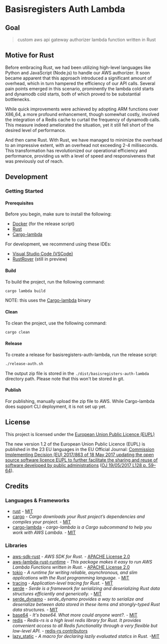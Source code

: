 # Basisregisters Auth Lambda

## Goal

> custom aws api gateway authorizer lambda function written in Rust

## Motive for Rust

Before embracing Rust, we had been utilizing high-level languages like Python and JavaScript (Node.js) to handle our AWS authorizer. It soon became apparent that this approach introduced a significant amount of overhead, which in turn hampered the efficiency of our API calls. Several pain points emerged in this scenario, prominently the lambda cold starts and dynamodb cold starts, both of which proved to be substantial bottlenecks.

While quick improvements were achieved by adopting ARM functions over X86_64, a more profound enhancement, though somewhat costly, involved the integration of a Redis cache to curtail the frequency of dynamodb calls. This measure indeed ameliorated the situation, yet it still fell short of the desired level of performance.

And then came Rust. With Rust, we have managed to minimize the overhead to an impressive extent, with an overhead not exceeding 2-4 milliseconds. This transformation has revolutionized our operational efficiency and performance, providing us with a level of speed and responsiveness that was previously out of reach.

## Development

### Getting Started

#### Prerequisites

Before you begin, make sure to install the following:

- [Docker](https://docs.docker.com/engine/install/) (for the release script)
- [Rust](https://www.rust-lang.org/tools/install)
- [Cargo-lambda](https://www.cargo-lambda.info/guide/getting-started.html)

For development, we recommend using these IDEs:

- [Visual Studio Code (VSCode)](https://code.visualstudio.com/)
- [RustRover](https://www.jetbrains.com/rust/) (still in preview)

#### Build

To build the project, run the following command:

```bash
cargo lambda build
```
NOTE: this uses the [Cargo-lambda](https://www.cargo-lambda.info/guide/getting-started.html) binary

#### Clean

To clean the project, use the following command:
```bash
cargo clean
```

#### Release
To create a release for basisregisters-auth-lambda, run the release script:
```bash
./release-auth.sh
```
The output zip file is stored in the `./dist/basisregisters-auth-lambda` directory path. Please note that this won't be stored in git.

#### Publish

For publishing, manually upload the zip file to AWS. While Cargo-lambda does support CLI deployment, it is not set up yet.

## License

This project is licensed under the [European Union Public Licence (EUPL)](https://joinup.ec.europa.eu/news/understanding-eupl-v12)

The new version 1.2 of the European Union Public Licence (EUPL) is published in the 23 EU languages in the EU Official Journal: [Commission Implementing Decision (EU) 2017/863 of 18 May 2017 updating the open source software licence EUPL to further facilitate the sharing and reuse of software developed by public administrations](https://eur-lex.europa.eu/legal-content/EN/TXT/?uri=uriserv:OJ.L_.2017.128.01.0059.01.ENG&toc=OJ:L:2017:128:FULL) ([OJ 19/05/2017 L128 p. 59–64](https://eur-lex.europa.eu/legal-content/EN/TXT/?uri=uriserv:OJ.L_.2017.128.01.0059.01.ENG&toc=OJ:L:2017:128:FULL)).

## Credits

### Languages & Frameworks

* [rust](https://github.com/rust-lang/rust/blob/master/LICENSE-MIT) - [MIT](https://choosealicense.com/licenses/mit/)
* [cargo](https://github.com/rust-lang/cargo/blob/master/LICENSE-MIT) - _Cargo downloads your Rust project’s dependencies and compiles your project._ - [MIT](https://choosealicense.com/licenses/mit/)
* [cargo-lambda](https://github.com/cargo-lambda/cargo-lambda/blob/main/LICENSE) - _cargo-lambda is a Cargo subcommand to help you work with AWS Lambda._ - [MIT](https://choosealicense.com/licenses/mit/)

### Libraries

* [aws-sdk-rust](https://github.com/awslabs/aws-sdk-rust/blob/main/LICENSE) - _AWS SDK for Rust._ - [APACHE License 2.0](https://choosealicense.com/licenses/apache-2.0/)
* [aws-lambda-rust-runtime](https://github.com/awslabs/aws-lambda-rust-runtime/blob/main/LICENSE) - _This package makes it easy to run AWS Lambda Functions written in Rust._ - [APACHE License 2.0](https://choosealicense.com/licenses/apache-2.0/)
* [tokio](https://github.com/tokio-rs/tokio/blob/master/LICENSE) - _A runtime for writing reliable, asynchronous, and slim applications with the Rust programming language._ - [MIT](https://choosealicense.com/licenses/mit/)
* [tracing](https://github.com/tokio-rs/tracing/blob/master/LICENSE) - _Application-level tracing for Rust._ - [MIT](https://choosealicense.com/licenses/mit/)
* [serde](https://github.com/serde-rs/serde/blob/master/LICENSE-MIT) - _Serde is a framework for serializing and deserializing Rust data structures efficiently and generically._ - [MIT](https://choosealicense.com/licenses/mit/)
* [serde_dynamo](https://github.com/zenlist/serde_dynamo/blob/main/LICENSE.md) - _serde_dynamo provides a way to serialize and deserialize between data stored in these items and strongly-typed Rust data structures._ - [MIT](https://choosealicense.com/licenses/mit/)
* [base64](https://github.com/marshallpierce/rust-base64/blob/master/LICENSE-MIT) - _It's base64. What more could anyone want?._ - [MIT](https://choosealicense.com/licenses/mit/)
* [redis](https://github.com/redis-rs/redis-rs/blob/master/LICENSE) - _Redis-rs is a high level redis library for Rust. It provides convenient access to all Redis functionality through a very flexible but low-level API._ - [redis-rs contributors](https://github.com/redis-rs/redis-rs/blob/main/LICENSE)
* [lazy_static](https://github.com/rust-lang-nursery/lazy-static.rs/blob/master/LICENSE-MIT) - _A macro for declaring lazily evaluated statics in Rust._ -[MIT](https://choosealicense.com/licenses/mit/)

